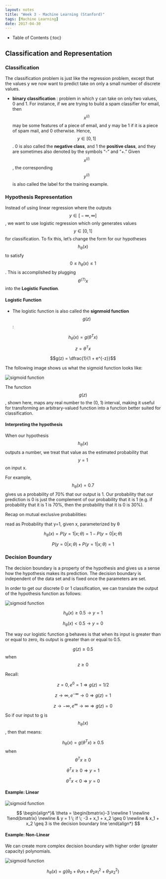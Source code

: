 ```yaml
---
layout: notes
title: "Week 3 - Machine Learning (Stanford)"
tags: [Machine Learning]        
date: 2017-04-30     
---
```


- Table of Contents
{:toc}

## Classification and Representation

### Classification
The classification problem is just like the regression problem, except that the values y we now want to predict take on only a small number of discrete values. 
* **binary classification** : problem in which y can take on only two values, 0 and 1. For instance, if we are trying to build a spam classifier for email, then $$x^{(i)}$$ may be some features of a piece of email, and y may be 1 if it is a piece of spam mail, and 0 otherwise. Hence, $$ y \in \big[ 0,1 \big]$$. 0 is also called the **negative class**, and 1 the **positive class**, and they are sometimes also denoted by the symbols “-” and “+.” Given $$x^{(i)}$$, the corresponding $$y^{(i)}$$ is also called the label for the training example.

### Hypothesis Representation
Instead of using linear regression where the outputs $$ y \in \big[ - \infty,\infty \big]$$, we want to use logistic regression which only generates values  $$ y \in \big[ 0,1 \big]$$ for classification.  To fix this, let’s change the form for our hypotheses $$h_\theta(x)$$ to satisfy $$0\leq h_\theta(x) \leq1$$. This is accomplished by plugging $$\theta^{(T)}x $$ into the **Logistic Function**.

#### Logistic Function
* The logistic function is also called the **signmoid function** $$g(z)$$:

$$h_\theta (x) = g ( \theta^T x ) $$

$$z = \theta^T x$$

$$g(z) = \dfrac{1}{1 + e^{-z}}$$

The following image shows us what the sigmoid function looks like:

![sigmoid function]({{site.url}}/notes/Machine_Learning/week3/images/sigmoid.png)

The function $$g(z)$$, shown here, maps any real number to the (0, 1) interval, making it useful for transforming an arbitrary-valued function into a function better suited for classification.

#### Interpreting the hypothesis
When our hypothesis $$h_\theta (x)$$ outputs a number, we treat that value as the estimated probability that $$y = 1$$ on input x.

For example, $$h_\theta (x) = 0.7$$ gives us a probability of 70% that our output is 1. Our probability that our prediction is 0 is just the complement of our probability that it is 1 (e.g. if probability that it is 1 is 70%, then the probability that it is 0 is 30%).

Recap on mutual exclusive probabilities:

read as Probability that y=1, given x, parameterized by θ

$$h_\theta(x) = P(y=1 | x ; \theta) = 1 - P(y=0 | x ; \theta) $$

$$P(y = 0 | x;\theta) + P(y = 1 | x ; \theta) = 1 $$

### Decision Boundary
The decision boundary is a property of the hypothesis and gives us a sense how the hypothesis makes its prediction. The decision boundary is independent of the data set and is fixed once the parameters are set.

In order to get our discrete 0 or 1 classification, we can translate the output of the hypothesis function as follows:

![sigmoid function]({{site.url}}/notes/Machine_Learning/week3/images/sigmoid2.png)

$$ h_\theta(x) \geq 0.5 \rightarrow y = 1$$

$$h_\theta(x) < 0.5 \rightarrow y = 0$$

The way our logistic function g behaves is that when its input is greater than or equal to zero, its output is greater than or equal to 0.5.

$$ g(z) \geq 0.5$$ when $$z \geq 0$$

Recall:

$$ z=0, e^{0}=1 \Rightarrow g(z)=1/2 $$

$$ z \to \infty, e^{-\infty} \to 0 \Rightarrow g(z)=1 $$

$$ z \to -\infty, e^{\infty}\to \infty \Rightarrow g(z)=0 $$

So if our input to g is $$ h_\theta(x) $$ , then that means:

$$ h_\theta(x) = g(\theta^T x) \geq 0.5 $$ when $$ \theta^T x \geq 0$$

$$ \theta^T x \geq 0 \Rightarrow y = 1 $$

$$ \theta^T x < 0 \Rightarrow y = 0 $$

#### Example: Linear 
![sigmoid function]({{site.url}}/notes/Machine_Learning/week3/images/linear_decision_boundary.png)

$$ \begin{align*}& \theta = \begin{bmatrix}-3 \newline 1 \newline 1\end{bmatrix} \newline & y = 1 \; if \; -3 + x_1 + x_2 \geq 0 \newline & x_1 + x_2 \geq 3 is the decision boundary line \end{align*} $$

#### Example: Non-Linear
We can create more complex decision boundary with higher order (greater capacity) polynomials.

![sigmoid function]({{site.url}}/notes/Machine_Learning/week3/images/nonlinear_decision_boundary.png)

$$ h_\theta(x) = g(\theta_0 + \theta_1 x_1+ \theta_2 x_1^2 + \theta_3 x_2^2)$$
